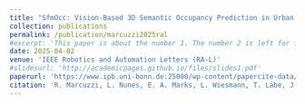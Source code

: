 ```yaml
---
title: "SfmOcc: Vision-Based 3D Semantic Occupancy Prediction in Urban Environments"
collection: publications
permalink: /publication/marcuzzi2025ral
#excerpt: 'This paper is about the number 1. The number 2 is left for future work.'
date: 2025-04-02
venue: 'IEEE Robotics and Automation Letters (RA-L)'
#slidesurl: 'http://academicpages.github.io/files/slides1.pdf'
paperurl: 'https://www.ipb.uni-bonn.de:25000/wp-content/papercite-data/pdf/marcuzzi2025ral.pdf'
citation: 'R. Marcuzzi, L. Nunes, E. A. Marks, L. Wiesmann, T. Läbe, J. Behley, and C. Stachniss, “SfmOcc: Vision-Based 3D Semantic Occupancy Prediction in Urban Environments,” IEEE Robotics and Automation Letters (RA-L), 2025. doi:10.1109/LRA.2025.3557227'
---
```

